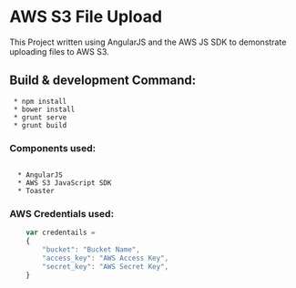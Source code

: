 # AWS S3 File Upload

This Project written using AngularJS and the AWS JS SDK to demonstrate uploading files to AWS S3.

## Build & development Command:

~~~
 * npm install
 * bower install
 * grunt serve
 * grunt build
~~~

### Components used:

~~~

  * AngularJS
  * AWS S3 JavaScript SDK
  * Toaster

~~~

### AWS Credentials used:

```javascript
    var credentails =
    {
        "bucket": "Bucket Name",
        "access_key": "AWS Access Key",
        "secret_key": "AWS Secret Key",
    }
```

